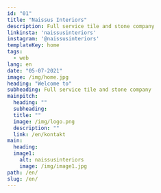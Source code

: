 ```yaml
---
id: "01"
title: "Naissus Interiors"
description: Full service tile and stone company
linkinsta: 'naissusinteriors'
instagram: '@naissusinteriors'
templateKey: home
tags:
  - web
lang: en
date: "05-07-2021"
image: /img/home.jpg
heading: "Welcome to"
subheading: Full service tile and stone company
mainpitch:
  heading: ""
  subheading: 
  title: ""
  image: /img/logo.png 
  description: ""
  link: /en/kontakt
main:
  heading: 
  image1:
    alt: naissusinteriors
    image: /img/image1.jpg
path: /en/
slug: /en/
---
```

